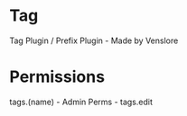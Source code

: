 # Tag
 Tag Plugin / Prefix Plugin - Made by Venslore

 # Permissions
  tags.(name) - Admin Perms - tags.edit
